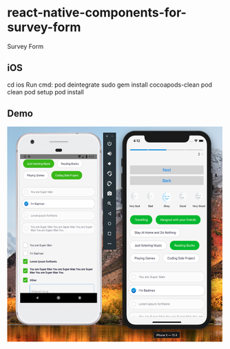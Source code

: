 # react-native-components-for-survey-form
Survey Form

## iOS
cd ios
Run cmd: 
pod deintegrate
sudo gem install cocoapods-clean
pod clean
pod setup
pod install


## Demo


<img src="https://github.com/trungnguyen22/react-native-components-for-survey-form/blob/master/art/demo.png" width="500" height="500" />
